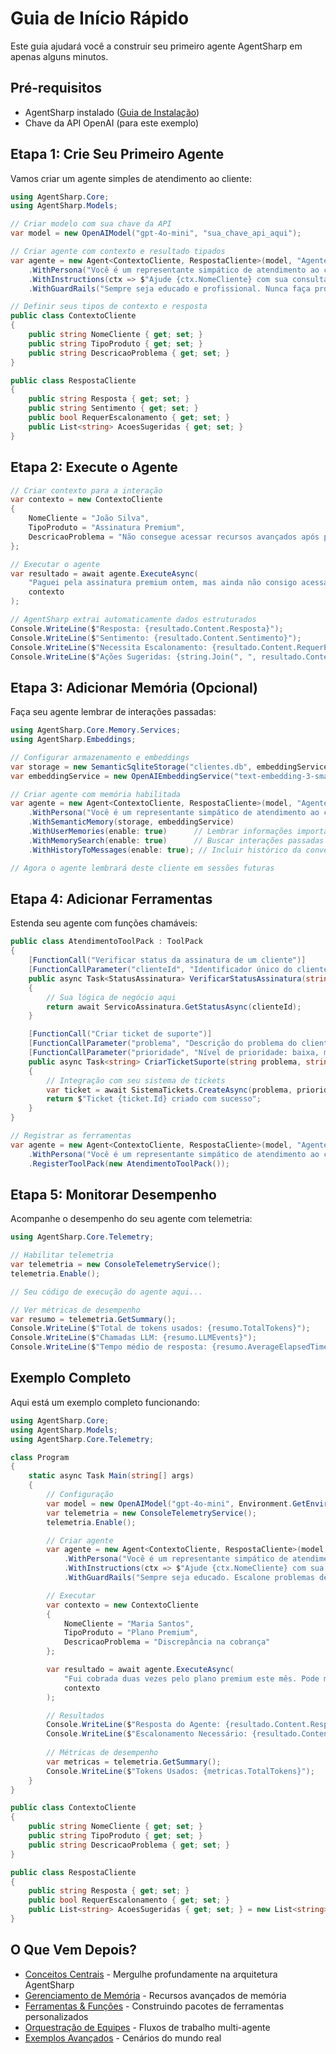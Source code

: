 # Guia de Início Rápido

Este guia ajudará você a construir seu primeiro agente AgentSharp em apenas alguns minutos.

## Pré-requisitos

- AgentSharp instalado ([Guia de Instalação](../getting-started/installation.md))
- Chave da API OpenAI (para este exemplo)

## Etapa 1: Crie Seu Primeiro Agente

Vamos criar um agente simples de atendimento ao cliente:

```csharp
using AgentSharp.Core;
using AgentSharp.Models;

// Criar modelo com sua chave da API
var model = new OpenAIModel("gpt-4o-mini", "sua_chave_api_aqui");

// Criar agente com contexto e resultado tipados
var agente = new Agent<ContextoCliente, RespostaCliente>(model, "AgenteAtendimento")
    .WithPersona("Você é um representante simpático de atendimento ao cliente")
    .WithInstructions(ctx => $"Ajude {ctx.NomeCliente} com sua consulta sobre {ctx.TipoProduto}")
    .WithGuardRails("Sempre seja educado e profissional. Nunca faça promessas sobre reembolsos sem aprovação do gerente.");

// Definir seus tipos de contexto e resposta
public class ContextoCliente
{
    public string NomeCliente { get; set; }
    public string TipoProduto { get; set; }
    public string DescricaoProblema { get; set; }
}

public class RespostaCliente
{
    public string Resposta { get; set; }
    public string Sentimento { get; set; }
    public bool RequerEscalonamento { get; set; }
    public List<string> AcoesSugeridas { get; set; }
}
```

## Etapa 2: Execute o Agente

```csharp
// Criar contexto para a interação
var contexto = new ContextoCliente
{
    NomeCliente = "João Silva",
    TipoProduto = "Assinatura Premium",
    DescricaoProblema = "Não consegue acessar recursos avançados após pagamento"
};

// Executar o agente
var resultado = await agente.ExecuteAsync(
    "Paguei pela assinatura premium ontem, mas ainda não consigo acessar os recursos avançados. Pode me ajudar?",
    contexto
);

// AgentSharp extrai automaticamente dados estruturados
Console.WriteLine($"Resposta: {resultado.Content.Resposta}");
Console.WriteLine($"Sentimento: {resultado.Content.Sentimento}");
Console.WriteLine($"Necessita Escalonamento: {resultado.Content.RequerEscalonamento}");
Console.WriteLine($"Ações Sugeridas: {string.Join(", ", resultado.Content.AcoesSugeridas)}");
```

## Etapa 3: Adicionar Memória (Opcional)

Faça seu agente lembrar de interações passadas:

```csharp
using AgentSharp.Core.Memory.Services;
using AgentSharp.Embeddings;

// Configurar armazenamento e embeddings
var storage = new SemanticSqliteStorage("clientes.db", embeddingService);
var embeddingService = new OpenAIEmbeddingService("text-embedding-3-small", "sua_api_key");

// Criar agente com memória habilitada
var agente = new Agent<ContextoCliente, RespostaCliente>(model, "AgenteAtendimento")
    .WithPersona("Você é um representante simpático de atendimento ao cliente")
    .WithSemanticMemory(storage, embeddingService)
    .WithUserMemories(enable: true)      // Lembrar informações importantes do cliente
    .WithMemorySearch(enable: true)      // Buscar interações passadas
    .WithHistoryToMessages(enable: true); // Incluir histórico da conversa

// Agora o agente lembrará deste cliente em sessões futuras
```

## Etapa 4: Adicionar Ferramentas

Estenda seu agente com funções chamáveis:

```csharp
public class AtendimentoToolPack : ToolPack
{
    [FunctionCall("Verificar status da assinatura de um cliente")]
    [FunctionCallParameter("clienteId", "Identificador único do cliente")]
    public async Task<StatusAssinatura> VerificarStatusAssinatura(string clienteId)
    {
        // Sua lógica de negócio aqui
        return await ServicoAssinatura.GetStatusAsync(clienteId);
    }

    [FunctionCall("Criar ticket de suporte")]
    [FunctionCallParameter("problema", "Descrição do problema do cliente")]
    [FunctionCallParameter("prioridade", "Nível de prioridade: baixa, média, alta, urgente")]
    public async Task<string> CriarTicketSuporte(string problema, string prioridade)
    {
        // Integração com seu sistema de tickets
        var ticket = await SistemaTickets.CreateAsync(problema, prioridade);
        return $"Ticket {ticket.Id} criado com sucesso";
    }
}

// Registrar as ferramentas
var agente = new Agent<ContextoCliente, RespostaCliente>(model, "AgenteAtendimento")
    .WithPersona("Você é um representante simpático de atendimento ao cliente")
    .RegisterToolPack(new AtendimentoToolPack());
```

## Etapa 5: Monitorar Desempenho

Acompanhe o desempenho do seu agente com telemetria:

```csharp
using AgentSharp.Core.Telemetry;

// Habilitar telemetria
var telemetria = new ConsoleTelemetryService();
telemetria.Enable();

// Seu código de execução do agente aqui...

// Ver métricas de desempenho
var resumo = telemetria.GetSummary();
Console.WriteLine($"Total de tokens usados: {resumo.TotalTokens}");
Console.WriteLine($"Chamadas LLM: {resumo.LLMEvents}");
Console.WriteLine($"Tempo médio de resposta: {resumo.AverageElapsedTime:F2}ms");
```

## Exemplo Completo

Aqui está um exemplo completo funcionando:

```csharp
using AgentSharp.Core;
using AgentSharp.Models;
using AgentSharp.Core.Telemetry;

class Program
{
    static async Task Main(string[] args)
    {
        // Configuração
        var model = new OpenAIModel("gpt-4o-mini", Environment.GetEnvironmentVariable("OPENAI_API_KEY"));
        var telemetria = new ConsoleTelemetryService();
        telemetria.Enable();

        // Criar agente
        var agente = new Agent<ContextoCliente, RespostaCliente>(model, "AgenteAtendimento")
            .WithPersona("Você é um representante simpático de atendimento ao cliente")
            .WithInstructions(ctx => $"Ajude {ctx.NomeCliente} com sua consulta sobre {ctx.TipoProduto}")
            .WithGuardRails("Sempre seja educado. Escalone problemas de cobrança para a gerência.");

        // Executar
        var contexto = new ContextoCliente
        {
            NomeCliente = "Maria Santos",
            TipoProduto = "Plano Premium",
            DescricaoProblema = "Discrepância na cobrança"
        };

        var resultado = await agente.ExecuteAsync(
            "Fui cobrada duas vezes pelo plano premium este mês. Pode me ajudar?",
            contexto
        );

        // Resultados
        Console.WriteLine($"Resposta do Agente: {resultado.Content.Resposta}");
        Console.WriteLine($"Escalonamento Necessário: {resultado.Content.RequerEscalonamento}");
        
        // Métricas de desempenho
        var metricas = telemetria.GetSummary();
        Console.WriteLine($"Tokens Usados: {metricas.TotalTokens}");
    }
}

public class ContextoCliente
{
    public string NomeCliente { get; set; }
    public string TipoProduto { get; set; }
    public string DescricaoProblema { get; set; }
}

public class RespostaCliente
{
    public string Resposta { get; set; }
    public bool RequerEscalonamento { get; set; }
    public List<string> AcoesSugeridas { get; set; } = new List<string>();
}
```

## O Que Vem Depois?

- [Conceitos Centrais](../core-concepts/agents.md) - Mergulhe profundamente na arquitetura AgentSharp
- [Gerenciamento de Memória](../core-concepts/memory.md) - Recursos avançados de memória
- [Ferramentas & Funções](../core-concepts/tools.md) - Construindo pacotes de ferramentas personalizados
- [Orquestração de Equipes](../core-concepts/orchestration.md) - Fluxos de trabalho multi-agente
- [Exemplos Avançados](../examples/) - Cenários do mundo real
